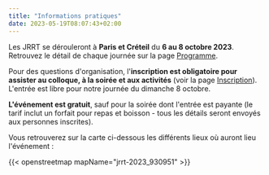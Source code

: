 ```yaml
---
title: "Informations pratiques"
date: 2023-05-19T08:07:43+02:00
---
```

Les JRRT se dérouleront à **Paris et Créteil** du **6 au 8 octobre 2023**. Retrouvez le détail de chaque journée sur la page [Programme](/fr/programme).

Pour des questions d'organisation, l'**inscription est obligatoire pour assister au colloque, à la soirée et aux activités** (voir la page [Inscription](/fr/inscription)). L'entrée est libre pour notre journée du dimanche 8 octobre.

**L'événement est gratuit**, sauf pour la soirée dont l'entrée est payante (le tarif inclut un forfait pour repas et boisson - tous les détails seront envoyés aux personnes inscrites). 

Vous retrouverez sur la carte ci-dessous les différents lieux où auront lieu l'événement :


{{< openstreetmap mapName="jrrt-2023_930951" >}}




